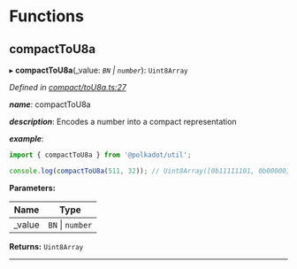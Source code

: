

# Functions

<a id="compacttou8a"></a>

##  compactToU8a

▸ **compactToU8a**(_value: *`BN` \| `number`*): `Uint8Array`

*Defined in [compact/toU8a.ts:27](https://github.com/polkadot-js/common/blob/eb167f8/packages/util/src/compact/toU8a.ts#L27)*

*__name__*: compactToU8a

*__description__*: Encodes a number into a compact representation

*__example__*:   

```javascript
import { compactToU8a } from '@polkadot/util';

console.log(compactToU8a(511, 32)); // Uint8Array([0b11111101, 0b00000111])
```

**Parameters:**

| Name | Type |
| ------ | ------ |
| _value | `BN` \| `number` |

**Returns:** `Uint8Array`

___


